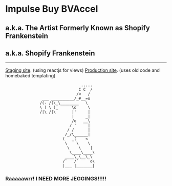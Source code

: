 # Impulse Buy BVAccel
## a.k.a. The Artist Formerly Known as Shopify Frankenstein
## a.k.a. Shopify Frankenstein

---

[Staging site](http://bva-tyler3.myshopify.com/). (using reactjs for views)
[Production site](http://sunstaches.com/). (uses old code and homebaked templating)

                                     .....
                                    C C  /
                                   /<   /
                    ___ __________/_#__=o
                   /(- /(\_\________   \
                   \ ) \ )_      \o     \
                   /|\ /|\       |'     |
                                 |     _|
                                 /o   __\
                                / '     |
                               / /      |
                              /_/\______|
                             (   _(    <
                              \    \    \
                               \    \    |
                                \____\____\
                              ____\_\__\_\
                             /`   /`     o\
                             |___ |_______|

### Raaaaawrr! I NEED MORE JEGGINGS!!!!!
